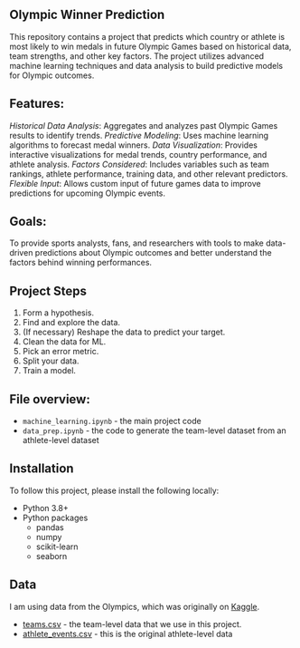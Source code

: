 ## Olympic Winner Prediction

This repository contains a project that predicts which country or athlete is most likely to win medals in future Olympic Games based on historical data, team strengths, and other key factors. The project utilizes advanced machine learning techniques and data analysis to build predictive models for Olympic outcomes.

## Features:
*Historical Data Analysis*: Aggregates and analyzes past Olympic Games results to identify trends.
*Predictive Modeling*: Uses machine learning algorithms to forecast medal winners.
*Data Visualization*: Provides interactive visualizations for medal trends, country performance, and athlete analysis.
*Factors Considered*: Includes variables such as team rankings, athlete performance, training data, and other relevant predictors.
*Flexible Input*: Allows custom input of future games data to improve predictions for upcoming Olympic events.

## Goals:
To provide sports analysts, fans, and researchers with tools to make data-driven predictions about Olympic outcomes and better understand the factors behind winning performances.

## Project Steps

1. Form a hypothesis.
2. Find and explore the data.
3. (If necessary) Reshape the data to predict your target.
4. Clean the data for ML.
5. Pick an error metric.
6. Split your data.
7. Train a model.


## File overview:

* `machine_learning.ipynb` - the main project code
* `data_prep.ipynb` - the code to generate the team-level dataset from an athlete-level dataset


## Installation

To follow this project, please install the following locally:

* Python 3.8+
* Python packages
    * pandas
    * numpy
    * scikit-learn
    * seaborn


## Data

I am using data from the Olympics, which was originally on [Kaggle](https://www.kaggle.com/datasets/heesoo37/120-years-of-olympic-history-athletes-and-results).

* [teams.csv](https://drive.google.com/uc?export=download&id=1L3YAlts8tijccIndVPB-mOsRpEpVawk7) - the team-level data that we use in this project.
* [athlete_events.csv](https://drive.google.com/uc?export=download&id=1Ah4wOyNFMGREq8Yw_Jbv7u2CeI_6tpn5) - this is the original athlete-level data